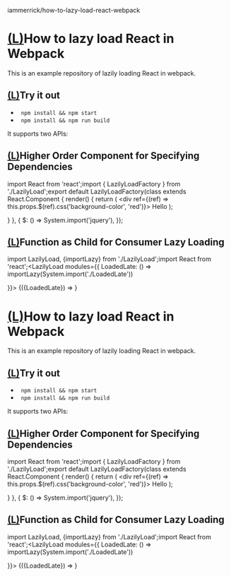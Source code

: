 iammerrick/how-to-lazy-load-react-webpack

# [(L)](https://github.com/iammerrick/how-to-lazy-load-react-webpack#how-to-lazy-load-react-in-webpack)How to lazy load React in Webpack

This is an example repository of lazily loading React in webpack.

## [(L)](https://github.com/iammerrick/how-to-lazy-load-react-webpack#try-it-out)Try it out

- ` npm install && npm start `
- ` npm install && npm run build `

It supports two APIs:

## [(L)](https://github.com/iammerrick/how-to-lazy-load-react-webpack#higher-order-component-for-specifying-dependencies)Higher Order Component for Specifying Dependencies

import  React  from  'react';import { LazilyLoadFactory } from  './LazilyLoad';export  default  LazilyLoadFactory(class  extends  React.Component { render() { return ( <div ref={(ref) =>  this.props.$(ref).css('background-color', 'red')}> Hello </div> );

}
}, {
$: () =>  System.import('jquery'),
});

## [(L)](https://github.com/iammerrick/how-to-lazy-load-react-webpack#function-as-child-for-consumer-lazy-loading)Function as Child for Consumer Lazy Loading

import  LazilyLoad, {importLazy} from  './LazilyLoad';import  React  from  'react';<LazilyLoad modules={{ LoadedLate: () =>  importLazy(System.import('./LoadedLate'))

}}> {({LoadedLate}) =>  <LoadedLate />}</LazilyLoad>

# [(L)](https://github.com/iammerrick/how-to-lazy-load-react-webpack#how-to-lazy-load-react-in-webpack)How to lazy load React in Webpack

This is an example repository of lazily loading React in webpack.

## [(L)](https://github.com/iammerrick/how-to-lazy-load-react-webpack#try-it-out)Try it out

- ` npm install && npm start `
- ` npm install && npm run build `

It supports two APIs:

## [(L)](https://github.com/iammerrick/how-to-lazy-load-react-webpack#higher-order-component-for-specifying-dependencies)Higher Order Component for Specifying Dependencies

import  React  from  'react';import { LazilyLoadFactory } from  './LazilyLoad';export  default  LazilyLoadFactory(class  extends  React.Component { render() { return ( <div ref={(ref) =>  this.props.$(ref).css('background-color', 'red')}> Hello </div> );

}
}, {
$: () =>  System.import('jquery'),
});

## [(L)](https://github.com/iammerrick/how-to-lazy-load-react-webpack#function-as-child-for-consumer-lazy-loading)Function as Child for Consumer Lazy Loading

import  LazilyLoad, {importLazy} from  './LazilyLoad';import  React  from  'react';<LazilyLoad modules={{ LoadedLate: () =>  importLazy(System.import('./LoadedLate'))

}}> {({LoadedLate}) =>  <LoadedLate />}</LazilyLoad>